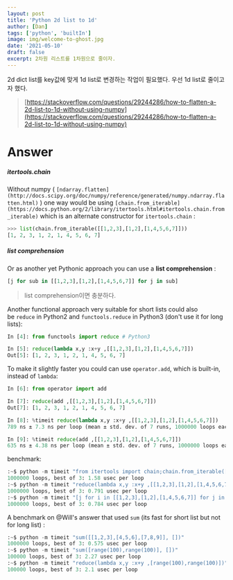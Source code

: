 ```yaml
---
layout: post
title: 'Python 2d list to 1d'
author: [Dan]
tags: ['python', 'builtIn']
image: img/welcome-to-ghost.jpg
date: '2021-05-10'
draft: false
excerpt: 2차원 리스트를 1차원으로 줄이자.
---
```


2d dict list를 key값에 맞게 1d list로 변경하는 작업이 필요했다. 우선 1d list로 줄이고자 했다.

> [https://stackoverflow.com/questions/29244286/how-to-flatten-a-2d-list-to-1d-without-using-numpy](https://stackoverflow.com/questions/29244286/how-to-flatten-a-2d-list-to-1d-without-using-numpy)

# Answer

##### itertools.chain

Without numpy ( `[ndarray.flatten](http://docs.scipy.org/doc/numpy/reference/generated/numpy.ndarray.flatten.html)` ) one way would be using `[chain.from_iterable](https://docs.python.org/2/library/itertools.html#itertools.chain.from_iterable)` which is an alternate constructor for `itertools.chain` :

```python
>>> list(chain.from_iterable([[1,2,3],[1,2],[1,4,5,6,7]]))
[1, 2, 3, 1, 2, 1, 4, 5, 6, 7]
```

##### list comprehension

Or as another yet Pythonic approach you can use a **list comprehension** :

```python
[j for sub in [[1,2,3],[1,2],[1,4,5,6,7]] for j in sub]
```

> list comprehension이면 충분하다.

Another functional approach very suitable for short lists could also be `reduce` in Python2 and `functools.reduce` in Python3 (don't use it for long lists):

```python
In [4]: from functools import reduce # Python3

In [5]: reduce(lambda x,y :x+y ,[[1,2,3],[1,2],[1,4,5,6,7]])
Out[5]: [1, 2, 3, 1, 2, 1, 4, 5, 6, 7]
```

To make it slightly faster you could can use `operator.add`, which is built-in, instead of `lambda`:

```python
In [6]: from operator import add

In [7]: reduce(add ,[[1,2,3],[1,2],[1,4,5,6,7]])
Out[7]: [1, 2, 3, 1, 2, 1, 4, 5, 6, 7]

In [8]: %timeit reduce(lambda x,y :x+y ,[[1,2,3],[1,2],[1,4,5,6,7]])
789 ns ± 7.3 ns per loop (mean ± std. dev. of 7 runs, 1000000 loops each)

In [9]: %timeit reduce(add ,[[1,2,3],[1,2],[1,4,5,6,7]])
635 ns ± 4.38 ns per loop (mean ± std. dev. of 7 runs, 1000000 loops each)

```

benchmark:

```python
:~$ python -m timeit "from itertools import chain;chain.from_iterable([[1,2,3],[1,2],[1,4,5,6,7]])"
1000000 loops, best of 3: 1.58 usec per loop
:~$ python -m timeit "reduce(lambda x,y :x+y ,[[1,2,3],[1,2],[1,4,5,6,7]])"
1000000 loops, best of 3: 0.791 usec per loop
:~$ python -m timeit "[j for i in [[1,2,3],[1,2],[1,4,5,6,7]] for j in i]"
1000000 loops, best of 3: 0.784 usec per loop
```

A benchmark on @Will's answer that used `sum` (its fast for short list but not for long list) :

```python
:~$ python -m timeit "sum([[1,2,3],[4,5,6],[7,8,9]], [])"
1000000 loops, best of 3: 0.575 usec per loop
:~$ python -m timeit "sum([range(100),range(100)], [])"
100000 loops, best of 3: 2.27 usec per loop
:~$ python -m timeit "reduce(lambda x,y :x+y ,[range(100),range(100)])"
100000 loops, best of 3: 2.1 usec per loop
```
